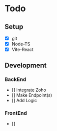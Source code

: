 # Todo

## Setup

- [X] git
- [X] Node-TS
- [X] Vite-React

## Development

### BackEnd

- [] Integrate Zoho
- [] Make Endpoint(s)
- [] Add Logic

### FrontEnd

- []
